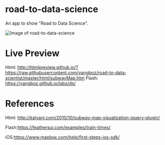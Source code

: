 # road-to-data-science
An app to show "Road to Data Science".

![Image of road-to-data-science](https://github.com/yangboz/road-to-data-science/blob/master/RoadToDataScientist1.png?raw=true)

# Live Preview

Html: http://htmlpreview.github.io/?https://raw.githubusercontent.com/yangboz/road-to-data-scientist/master/html/subwayMap.htm
Flash: https://yangboz.github.io/labs/ds/

# References

Html: http://kalyani.com/2010/10/subway-map-visualization-jquery-plugin/

Flash:https://feathersui.com/examples/train-times/

iOS:https://www.mapbox.com/help/first-steps-ios-sdk/
